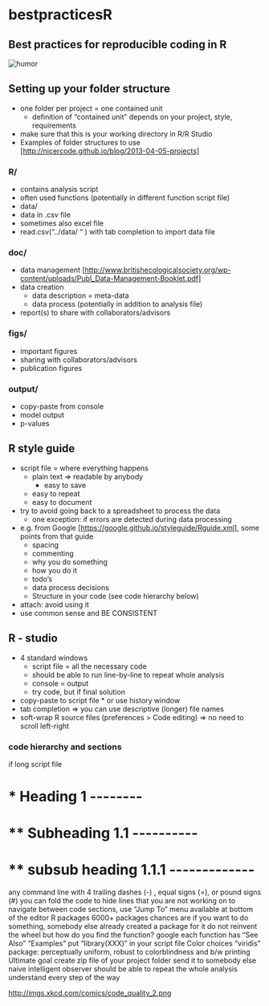 # bestpracticesR

## Best practices for reproducible coding in R

![humor](http://imgs.xkcd.com/comics/code_quality.png)

## Setting up your folder structure
* one folder per project = one contained unit
  * definition of “contained unit” depends on your project, style, requirements
* make sure that this is your working directory in R/R Studio
* Examples of folder structures to use [http://nicercode.github.io/blog/2013-04-05-projects]
### R/
* contains analysis script
 * often used functions (potentially in different function script file)
* data/
 * data in .csv file
 * sometimes also excel file
 * read.csv(“../data/  “   ) with tab completion to import data file
### doc/
* data management [http://www.britishecologicalsociety.org/wp-content/uploads/Publ_Data-Management-Booklet.pdf]
* data creation
  * data description = meta-data
  * data process (potentially in addition to analysis file)
* report(s) to share with collaborators/advisors
### figs/
* important figures
* sharing with collaborators/advisors
* publication figures
### output/
* copy-paste from console
* model output
* p-values
## R style guide
* script file = where everything happens
  * plain text => readable by anybody
	* easy to save
  * easy to repeat
  * easy to document
* try to avoid going back to a spreadsheet to process the data
   * one exception: if errors are detected during data processing
* e.g. from Google [https://google.github.io/styleguide/Rguide.xml], some points from that guide
  * spacing
  * commenting
  * why you do something
  * how you do it
  * todo’s
  * data process decisions
  * Structure in your code (see code hierarchy below)
* attach: avoid using it
* use common sense and BE CONSISTENT

## R - studio
* 4 standard windows
  * script file = all the necessary code
   * should be able to run line-by-line to repeat whole analysis
  * console = output
   * try code, but if final solution
 * copy-paste to script file
		* or use history window
* tab completion => you can use descriptive (longer) file names
* soft-wrap R source files (preferences > Code editing) => no need to scroll left-right
### code hierarchy and sections
if long script file
# * Heading 1 --------
# ** Subheading 1.1 ----------
# ** subsub heading 1.1.1 -------------
any command line with 4 trailing dashes (-) , equal signs (=), or pound signs (#)
you can fold the code to hide lines that you are not working on
to navigate between code sections, use “Jump To” menu available at bottom of the editor
R packages
6000+ packages
chances are if you want to do something, somebody else already created a package for it
do not reinvent the wheel
but how do you find the function?
google
each function has
“See Also”
“Examples”
put “library(XXX)” in your script file
Color choices
“viridis” package: perceptually uniform, robust to colorblindness and b/w printing
Ultimate goal
create zip file of your project folder
send it to somebody else
naive intelligent observer should be able to
repeat the whole analysis
understand every step of the way


http://imgs.xkcd.com/comics/code_quality_2.png
